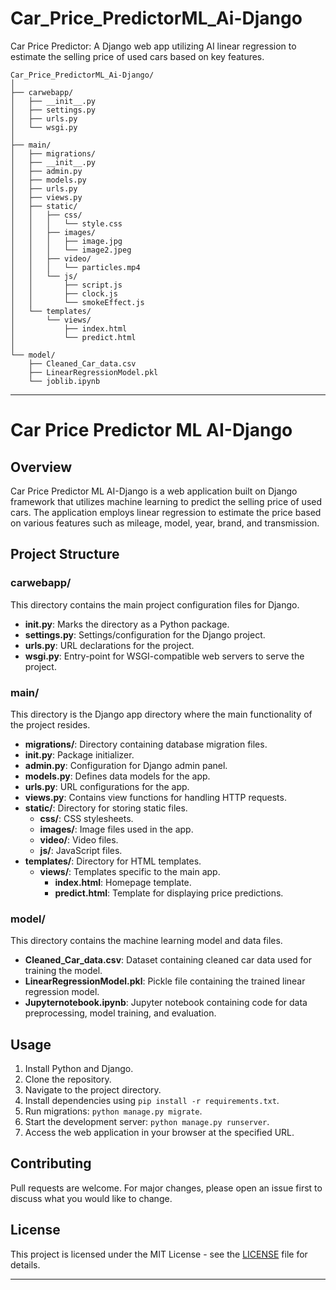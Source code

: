 # Car_Price_PredictorML_Ai-Django
Car Price Predictor: A Django web app utilizing AI linear regression to estimate the selling price of used cars based on key features.
```
Car_Price_PredictorML_Ai-Django/
│
├── carwebapp/
│   ├── __init__.py
│   ├── settings.py
│   ├── urls.py
│   └── wsgi.py
│
├── main/
│   ├── migrations/
│   ├── __init__.py
│   ├── admin.py
│   ├── models.py
│   ├── urls.py
│   ├── views.py
│   ├── static/
│   │   ├── css/
│   │   │   └── style.css
│   │   ├── images/
│   │   │   ├── image.jpg
│   │   │   └── image2.jpeg
│   │   ├── video/
│   │   │   └── particles.mp4
│   │   └── js/
│   │       ├── script.js
│   │       ├── clock.js
│   │       └── smokeEffect.js
│   └── templates/
│       └── views/
│           ├── index.html
│           └── predict.html
│
└── model/
    ├── Cleaned_Car_data.csv
    ├── LinearRegressionModel.pkl
    └── joblib.ipynb
```
---

# Car Price Predictor ML AI-Django

## Overview
Car Price Predictor ML AI-Django is a web application built on Django framework that utilizes machine learning to predict the selling price of used cars. The application employs linear regression to estimate the price based on various features such as mileage, model, year, brand, and transmission.

## Project Structure

### carwebapp/
This directory contains the main project configuration files for Django.

- **__init__.py**: Marks the directory as a Python package.
- **settings.py**: Settings/configuration for the Django project.
- **urls.py**: URL declarations for the project.
- **wsgi.py**: Entry-point for WSGI-compatible web servers to serve the project.

### main/
This directory is the Django app directory where the main functionality of the project resides.

- **migrations/**: Directory containing database migration files.
- **__init__.py**: Package initializer.
- **admin.py**: Configuration for Django admin panel.
- **models.py**: Defines data models for the app.
- **urls.py**: URL configurations for the app.
- **views.py**: Contains view functions for handling HTTP requests.
- **static/**: Directory for storing static files.
  - **css/**: CSS stylesheets.
  - **images/**: Image files used in the app.
  - **video/**: Video files.
  - **js/**: JavaScript files.
- **templates/**: Directory for HTML templates.
  - **views/**: Templates specific to the main app.
    - **index.html**: Homepage template.
    - **predict.html**: Template for displaying price predictions.

### model/
This directory contains the machine learning model and data files.

- **Cleaned_Car_data.csv**: Dataset containing cleaned car data used for training the model.
- **LinearRegressionModel.pkl**: Pickle file containing the trained linear regression model.
- **Jupyternotebook.ipynb**: Jupyter notebook containing code for data preprocessing, model training, and evaluation.

## Usage
1. Install Python and Django.
2. Clone the repository.
3. Navigate to the project directory.
4. Install dependencies using `pip install -r requirements.txt`.
5. Run migrations: `python manage.py migrate`.
6. Start the development server: `python manage.py runserver`.
7. Access the web application in your browser at the specified URL.

## Contributing
Pull requests are welcome. For major changes, please open an issue first to discuss what you would like to change.

## License
This project is licensed under the MIT License - see the [LICENSE](LICENSE) file for details.

---

